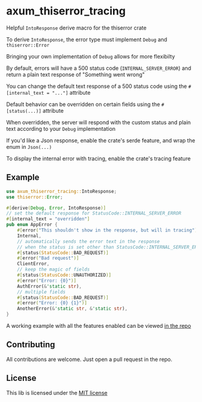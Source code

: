 # axum_thiserror_tracing

Helpful `IntoResponse` derive macro for the thiserror crate

To derive `IntoResponse`, the error type must implement `Debug` and `thiserror::Error`

Bringing your own implementation of `Debug` allows for more flexibilty

By default, errors will have a 500 status code (`INTERNAL_SERVER_ERROR`) and return a plain text
response of "Something went wrong"

You can change the default text response of a 500 status code using the `#[internal_text = "..."]` attribute

Default behavior can be overridden on certain fields using the `#[status(...)]` attribute 

When overridden, the server will respond with the custom status and plain text according to your `Debug` implementation

If you'd like a Json response, enable the crate's serde feature, and wrap the enum in `Json(...)`

To display the internal error with tracing, enable the crate's tracing feature

## Example

```rust
use axum_thiserror_tracing::IntoResponse;
use thiserror::Error;

#[derive(Debug, Error, IntoResponse)]
// set the default response for StatusCode::INTERNAL_SERVER_ERROR
#[internal_text = "overridden"]
pub enum AppError {
    #[error("This shouldn't show in the response, but will in tracing")]
    Internal,
    // automatically sends the error text in the response
    // when the status is set other than StatusCode::INTERNAL_SERVER_ERROR
    #[status(StatusCode::BAD_REQUEST)]
    #[error("Bad request")]
    ClientError,
    // keep the magic of fields
    #[status(StatusCode::UNAUTHORIZED)]
    #[error("Error: {0}")]
    AuthError(&'static str),
    // multiple fields
    #[status(StatusCode::BAD_REQUEST)]
    #[error("Error: {0} {1}")]
    AnotherError(&'static str, &'static str),
}
```

A working example with all the features enabled can be viewed [in the repo](https://github.com/ozpv/axum_thiserror_intoresponse_derive/blob/main/example/src/main.rs)

## Contributing

All contributions are welcome. Just open a pull request in the repo.

## License

This lib is licensed under the [MIT license](https://github.com/ozpv/axum_thiserror_intoresponse_derive/blob/main/LICENSE)

